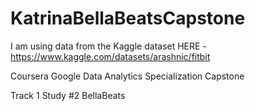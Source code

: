 # KatrinaBellaBeatsCapstone

I am using data from the Kaggle dataset HERE - https://www.kaggle.com/datasets/arashnic/fitbit

Coursera Google Data Analytics Specialization Capstone

Track 1 Study #2 BellaBeats
